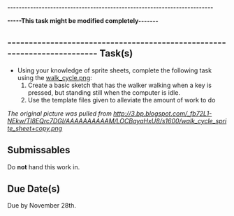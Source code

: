 **------------------------------------------------------------------------**

**-----This task might be modified completely-------**

**------------------------------------------------------------------------**
Task(s)
-------
* Using your knowledge of sprite sheets, complete the following task using the [walk_cycle.png](http://www.mrseidel.com/images/Processing/walk_cycle.png):
  1. Create a basic sketch that has the walker walking when a key is pressed, but standing still when the computer is idle.
  2. Use the template files given to alleviate the amount of work to do

*The original picture was pulled from http://3.bp.blogspot.com/_fb72L1-NEkw/TI8EQrc7DGI/AAAAAAAAAAM/LOCBayaHxU8/s1600/walk_cycle_sprite_sheet+copy.png*

Submissables
------------
Do **not** hand this work in.

Due Date(s)
----------
Due by November 28th.
